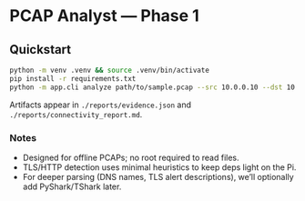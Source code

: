 # PCAP Analyst — Phase 1

## Quickstart
```bash
python -m venv .venv && source .venv/bin/activate
pip install -r requirements.txt
python -m app.cli analyze path/to/sample.pcap --src 10.0.0.10 --dst 10.0.0.20 --dport 443 --proto tcp --out ./reports
```

Artifacts appear in `./reports/evidence.json` and `./reports/connectivity_report.md`.

### Notes
- Designed for offline PCAPs; no root required to read files.
- TLS/HTTP detection uses minimal heuristics to keep deps light on the Pi.
- For deeper parsing (DNS names, TLS alert descriptions), we’ll optionally add PyShark/TShark later.
